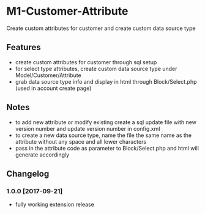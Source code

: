 M1-Customer-Attribute
========================
Create custom attributes for customer and create custom data source type

Features
--------

* create custom attributes for customer through sql setup
* for select type attributes, create custom data source type under Model/Customer/Attribute
* grab data source type info and display in html through Block/Select.php (used in account create page)

Notes
-----

* to add new attribute or modify existing create a sql update file with new version number and update version number in config.xml
* to create a new data source type, name the file the same name as the attribute without any space and all lower characters
* pass in the attribute code as parameter to Block/Select.php and html will generate accordingly

Changelog
---------

### 1.0.0 [2017-09-21]

* fully working extension release